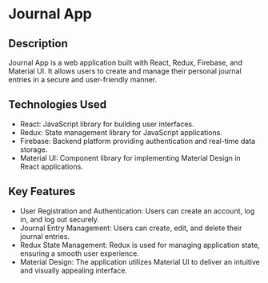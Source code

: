 # Journal App

## Description
Journal App is a web application built with React, Redux, Firebase, and Material UI. It allows users to create and manage their personal journal entries in a secure and user-friendly manner.

## Technologies Used
- React: JavaScript library for building user interfaces.
- Redux: State management library for JavaScript applications.
- Firebase: Backend platform providing authentication and real-time data storage.
- Material UI: Component library for implementing Material Design in React applications.

## Key Features
- User Registration and Authentication: Users can create an account, log in, and log out securely.
- Journal Entry Management: Users can create, edit, and delete their journal entries.
- Redux State Management: Redux is used for managing application state, ensuring a smooth user experience.
- Material Design: The application utilizes Material UI to deliver an intuitive and visually appealing interface.

